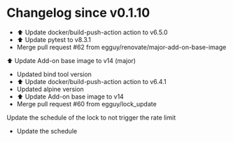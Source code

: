 # Changelog since v0.1.10
- ⬆️ Update docker/build-push-action action to v6.5.0 
- ⬆️ Update pytest to v8.3.1 
- Merge pull request #62 from egguy/renovate/major-add-on-base-image

⬆️ Update Add-on base image to v14 (major) 
- Updated bind tool version 
- ⬆️ Update docker/build-push-action action to v6.4.1 
- Updated alpine version 
- ⬆️ Update Add-on base image to v14 
- Merge pull request #60 from egguy/lock_update

Update the schedule of the lock to not trigger the rate limit 
- Update the schedule 
